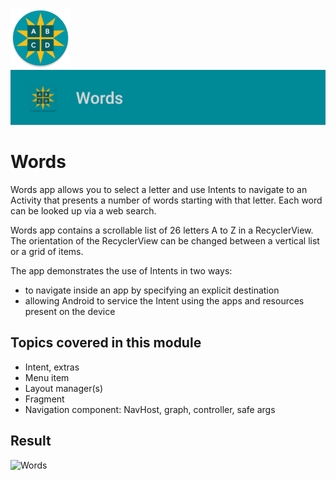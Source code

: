 ![ic_launcher_words](src/main/res/mipmap-xhdpi/ic_launcher_words_round.png?raw=true) ![ic_launcher_words](images/Screenshot_20220714_151809.png?raw=true)

# Words

Words app allows you to select a letter and use Intents to navigate to an Activity that presents a
number of words starting with that letter. Each word can be looked up via a web search.

Words app contains a scrollable list of 26 letters A to Z in a RecyclerView. The orientation of the
RecyclerView can be changed between a vertical list or a grid of items.

The app demonstrates the use of Intents in two ways:

- to navigate inside an app by specifying an explicit destination
- allowing Android to service the Intent using the apps and resources present on the device

## Topics covered in this module

- Intent, extras
- Menu item
- Layout manager(s)
- Fragment
- Navigation component: NavHost, graph, controller, safe args

## Result

![Words](https://user-images.githubusercontent.com/29587914/178991718-8e6a445f-eb09-429b-b580-1ce73d08d36e.gif)
